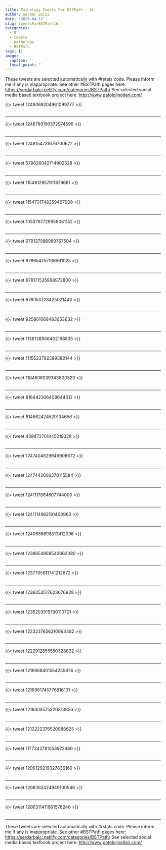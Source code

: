 ```yaml
---
title: Pathology Tweets For BSTPath - 16
author: Serdar Balci
date: '2020-04-12'
slug: tweetsForBSTPath16
categories:
  - R
  - tweets
  - pathology
  - BSTPath
tags: []
image:
  caption: ''
  focal_point: ''
---
```



These tweets are selected automatically with #rstats code. Please inform me if any is inappropriate.
See other #BSTPath pages here: https://serdarbalci.netlify.com/categories/BSTPath/ 
See selected social media based textbook project here: http://www.patolojinotlari.com/

{{< tweet 1249069204961099777 >}}
<br>
<br>
<hr>
{{< tweet 1248789150372974599 >}}
<br>
<br>
<hr>
{{< tweet 1249154731676700672 >}}
<br>
<br>
<hr>
{{< tweet 579626042714902528 >}}
<br>
<br>
<hr>
{{< tweet 1154912957911879681 >}}
<br>
<br>
<hr>
{{< tweet 1154731748359467008 >}}
<br>
<br>
<hr>
{{< tweet 1053797726956081152 >}}
<br>
<br>
<hr>
{{< tweet 979137986980757504 >}}
<br>
<br>
<hr>
{{< tweet 978654757106561025 >}}
<br>
<br>
<hr>
{{< tweet 978171535968972800 >}}
<br>
<br>
<hr>
{{< tweet 978050728425021440 >}}
<br>
<br>
<hr>
{{< tweet 925861068483653632 >}}
<br>
<br>
<hr>
{{< tweet 1138138946402168835 >}}
<br>
<br>
<hr>
{{< tweet 1115623792389382144 >}}
<br>
<br>
<hr>
{{< tweet 1104606039343800320 >}}
<br>
<br>
<hr>
{{< tweet 816442306408644612 >}}
<br>
<br>
<hr>
{{< tweet 814862424520134656 >}}
<br>
<br>
<hr>
{{< tweet 439472701045219328 >}}
<br>
<br>
<hr>
{{< tweet 1247404829946908672 >}}
<br>
<br>
<hr>
{{< tweet 1247442006370115584 >}}
<br>
<br>
<hr>
{{< tweet 1241117864607744000 >}}
<br>
<br>
<hr>
{{< tweet 1241114962191400963 >}}
<br>
<br>
<hr>
{{< tweet 1240668698513412096 >}}
<br>
<br>
<hr>
{{< tweet 1239654968543662080 >}}
<br>
<br>
<hr>
{{< tweet 1237705611741212672 >}}
<br>
<br>
<hr>
{{< tweet 1236053517623676928 >}}
<br>
<br>
<hr>
{{< tweet 1235203915790110721 >}}
<br>
<br>
<hr>
{{< tweet 1223237656210964482 >}}
<br>
<br>
<hr>
{{< tweet 1222912855550328832 >}}
<br>
<br>
<hr>
{{< tweet 1219968401554255874 >}}
<br>
<br>
<hr>
{{< tweet 1219961745776816131 >}}
<br>
<br>
<hr>
{{< tweet 1219303575320313856 >}}
<br>
<br>
<hr>
{{< tweet 1213222376520986625 >}}
<br>
<br>
<hr>
{{< tweet 1177342781053972480 >}}
<br>
<br>
<hr>
{{< tweet 1209129219327836160 >}}
<br>
<br>
<hr>
{{< tweet 1208062424949100546 >}}
<br>
<br>
<hr>
{{< tweet 1206311411661578240 >}}
<br>
<br>
<hr>


These tweets are selected automatically with #rstats code. Please inform me if any is inappropriate.
See other #BSTPath pages here: https://serdarbalci.netlify.com/categories/BSTPath/ 
See selected social media based textbook project here: http://www.patolojinotlari.com/
